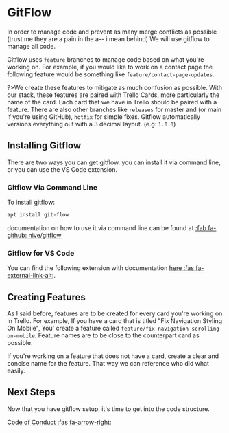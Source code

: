 # GitFlow

In order to manage code and prevent as many merge conflicts as possible (trust me they are a pain in the a-- i mean behind) We will use gitflow to manage all code. 

Gitflow uses `feature` branches to manage code based on what you're working on. For example, if you would like to work on a contact page the following feature would be something like `feature/contact-page-updates`.

?>We create these features to mitigate as much confusion as possible. With our stack, these features are paired with Trello Cards, more particularly the name of the card. Each card that we have in Trello should be paired with a feature. There are also other branches like `releases` for master and (or main if you're using GitHub), `hotfix` for simple fixes. Gitflow automatically versions everything out with a 3 decimal layout. (e.g: `1.0.0`)

## Installing Gitflow

There are two ways you can get gitflow. you can install it via command line, or you can use the VS Code extension. 

### Gitflow Via Command Line
To install gitflow:

``` bash
apt install git-flow
```

documentation on how to use it via command line can be found at [:fab fa-github: nive/gitflow](https://github.com/nvie/gitflow/blob/develop/README.mdown)

### Gitflow for VS Code

You can find the following extension with documentation [here :fas fa-external-link-alt:](https://marketplace.visualstudio.com/items?itemName=vector-of-bool.gitflow).

## Creating Features

As I said before, features are to be created for every card you're working on in Trello. For example, If you have a card that is titled "Fix Navigation Styling On Mobile", You' create a feature called `feature/fix-navigation-scrolling-on-mobile`. Feature names are to be close to the counterpart card as possible.

If you're working on a feature that does not have a card, create a clear and concise name for the feature. That way we can reference who did what easily.

## Next Steps
Now that you have gitflow setup, it's time to get into the code structure.

[Code of Conduct :fas fa-arrow-right:](/docs/code_of_conduct.md)